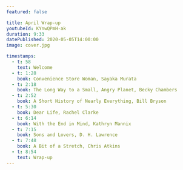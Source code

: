 ```yaml
---
featured: false

title: April Wrap-up
youtubeId: KYnwQPmH-ak
duration: 9:33
datePublished: 2020-05-05T14:00:00
image: cover.jpg

timestamps:
  - t: 58
    text: Welcome
  - t: 1:28
    book: Convenience Store Woman, Sayaka Murata
  - t: 2:18
    book: The Long Way to a Small, Angry Planet, Becky Chambers
  - t: 2:52
    book: A Short History of Nearly Everything, Bill Bryson
  - t: 5:30
    book: Dear Life, Rachel Clarke
  - t: 6:14
    book: With the End in Mind, Kathryn Mannix
  - t: 7:15
    book: Sons and Lovers, D. H. Lawrence
  - t: 7:48
    book: A Bit of a Stretch, Chris Atkins
  - t: 8:54
    text: Wrap-up
---
```

